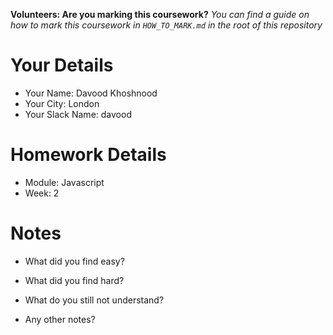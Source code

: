 <!--

The title for your pull request should be made in this format

CITY CLASS_NO - FIRST_NAME LAST_NAME - MODULE - WEEK_NO

For example,

London Class 7 - Chris Owen - HTML/CSS - Week 1

Please complete the details below this message

-->

**Volunteers: Are you marking this coursework?** _You can find a guide on how to mark this coursework in `HOW_TO_MARK.md` in the root of this repository_

# Your Details

- Your Name: Davood Khoshnood
- Your City: London
- Your Slack Name: davood

# Homework Details

- Module: Javascript
- Week: 2

# Notes

- What did you find easy?

- What did you find hard?

- What do you still not understand?

- Any other notes?
